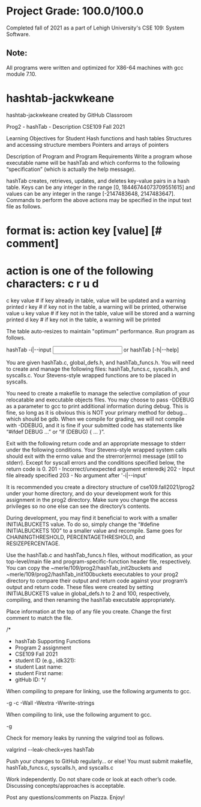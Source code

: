 # Project Grade: 100.0/100.0
Completed fall of 2021 as a part of Lehigh University's CSE 109: System Software.

## Note:
All programs were written and optimized for X86-64 machines with gcc module 7.10.

# hashtab-jackwkeane
hashtab-jackwkeane created by GitHub Classroom

Prog2 - hashTab - Description								CSE109 Fall 2021

Learning Objectives for Student
Hash functions and hash tables
Structures and accessing structure members
Pointers and arrays of pointers

Description of Program and Program Requirements
Write a program whose executable name will be hashTab and which conforms to the following “specification” (which is actually the help message).

hashTab creates, retrieves, updates, and deletes key-value pairs in a hash table.
Keys can be any integer in the range [0, 18446744073709551615] and values can be
any integer in the range [-2147483648, 2147483647]. Commands to perform the above
actions may be specified in the input text file as follows.

# format is: action key [value] [# comment]
# action is one of the following characters: c r u d
c key value  # if key already in table, value will be updated and a warning printed
r key        # if key not in the table, a warning will be printed, otherwise value
u key value  # if key not in the table, value will be stored and a warning printed
d key        # if key not in the table, a warning will be printed

The table auto-resizes to maintain "optimum" performance. Run program as follows.

hashTab -i|--input <input file>
        or
hashTab [-h|--help]

You are given hashTab.c, global_defs.h, and hashTab_funcs.h. You will need to create and manage the following files: hashTab_funcs.c, syscalls.h, and syscalls.c.  Your Stevens-style wrapped functions are to be placed in syscalls. 

You need to create a makefile to manage the selective compilation of your relocatable and executable objects files. You may choose to pass -DDEBUG as a parameter to gcc to print additional information during debug. This is fine, so long as it is obvious this is NOT your primary method for debug… which should be gdb. When we compile for grading, we will not compile with -DDEBUG, and it is fine if your submitted code has statements like “#ifdef DEBUG …” or “if (DEBUG) { … }”.

Exit with the following return code and an appropriate message to stderr under the following conditions. Your Stevens-style wrapped system calls should exit with the errno value and the strerror(errno) message (still to stderr). Except for syscall errors and the conditions specified below, the return code is 0.
201 - Incorrect/unexpected argument enteredkj
202 - Input file already specified
203 - No argument after '-i|--input'

It is recommended you create a directory structure of cse109.fall2021/prog2 under your home directory, and do your development work for this assignment in the prog2 directory. Make sure you change the access privileges so no one else can see the directory’s contents.
	
During development, you may find it beneficial to work with a smaller INITIALBUCKETS value. To do so, simply change the “#define INITIALBUCKETS 100” to a smaller value and recompile. Same goes for CHAININGTHRESHOLD, PERCENTAGETHRESHOLD, and RESIZEPERCENTAGE.

Use the hashTab.c and hashTab_funcs.h files, without modification, as your top-level/main file and program-specific-function header file, respectively. You can copy the ~merle/109/prog2/hashTab_init2buckets and ~merle/109/prog2/hashTab_init100buckets executables to your prog2 directory to compare their output and return code against your program’s output and return code. These files were created by setting INITIALBUCKETS value in global_defs.h to 2 and 100, respectively, compiling, and then renaming the hashTab executable appropriately.

Place information at the top of any file you create. Change the first comment to match the file.

/*
 * hashTab Supporting Functions
 * Program 2 assignment
 * CSE109 Fall 2021
 * student ID (e.g., idk321): 
 * student Last name: 
 * student First name: 
 * gitHub ID: 
 */

When compiling to prepare for linking, use the following arguments to gcc.

-g -c -Wall -Wextra -Wwrite-strings

When compiling to link, use the following argument to gcc.

-g

Check for memory leaks by running the valgrind tool as follows.

valgrind --leak-check=yes hashTab <set of valid arguments>

Push your changes to GitHub regularly… or else! You must submit makefile, hashTab_funcs.c, syscalls.h, and syscalls.c

Work independently. Do not share code or look at each other’s code. Discussing concepts/approaches is acceptable.

Post any questions/comments on Piazza. Enjoy!
